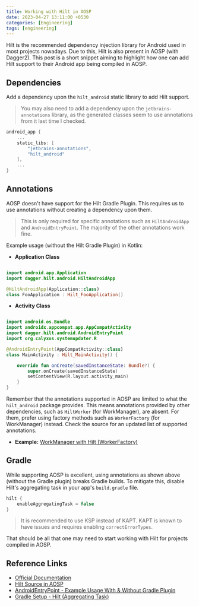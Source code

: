 ```yaml
---
title: Working with Hilt in AOSP
date: 2023-04-27 13:11:00 +0530
categories: [Engineering]
tags: [engineering]
---
```


Hilt is the recommended dependency injection library for Android used in most projects nowadays. Due to this, Hilt is also present in AOSP (with Dagger2). This post is a short snippet aiming to highlight how one can add Hilt support to their Android app being compiled in AOSP.

## Dependencies

Add a dependency upon the `hilt_android` static library to add Hilt support.

> You may also need to add a dependency upon the `jetbrains-annotations` library, as the generated classes seem to use annotations from it last time I checked.

```go
android_app {
    ...
    static_libs: [
        "jetbrains-annotations",
        "hilt_android"
    ],
    ...
}
```

## Annotations

AOSP doesn't have support for the Hilt Gradle Plugin. This requires us to use annotations without creating a dependency upon them.

> This is only required for specific annotations such as `HiltAndroidApp` and `AndroidEntryPoint`. The majority of the other annotations work fine.

Example usage (without the Hilt Gradle Plugin) in Kotlin:

- **Application Class**

```kotlin

import android.app.Application
import dagger.hilt.android.HiltAndroidApp

@HiltAndroidApp(Application::class)
class FooApplication : Hilt_FooApplication()
```

- **Activity Class**

```kotlin

import android.os.Bundle
import androidx.appcompat.app.AppCompatActivity
import dagger.hilt.android.AndroidEntryPoint
import org.calyxos.systemupdater.R

@AndroidEntryPoint(AppCompatActivity::class)
class MainActivity : Hilt_MainActivity() {

    override fun onCreate(savedInstanceState: Bundle?) {
        super.onCreate(savedInstanceState)
        setContentView(R.layout.activity_main)
    }
}
```

Remember that the annotations supported in AOSP are limited to what the `hilt_android` package provides. This means annotations provided by other dependencies, such as `HiltWorker` (for WorkManager), are absent. For them, prefer using factory methods such as `WorkerFactory` (for WorkManager) instead. Check the source for an updated list of supported annotations.

- **Example:** [WorkManager with Hilt (WorkerFactory)](https://review.calyxos.org/c/CalyxOS/platform_packages_apps_SystemUpdater/+/15730/33)

## Gradle

While supporting AOSP is excellent, using annotations as shown above (without the Gradle plugin) breaks Gradle builds. To mitigate this, disable Hilt's aggregating task in your app's `build.gradle` file.

```kotlin
hilt {
    enableAggregatingTask = false
}
```

> It is recommended to use KSP instead of KAPT. KAPT is known to have issues and requires enabling `correctErrorTypes`.

That should be all that one may need to start working with Hilt for projects compiled in AOSP.

## Reference Links

- [Official Documentation](https://developer.android.com/training/dependency-injection/hilt-android)
- [Hilt Source in AOSP](https://android.googlesource.com/platform/external/dagger2/)
- [AndroidEntryPoint - Example Usage With & Without Gradle Plugin](https://dagger.dev/api/latest/dagger/hilt/android/AndroidEntryPoint.html)
- [Gradle Setup - Hilt (Aggregating Task)](https://dagger.dev/hilt/gradle-setup.html)
